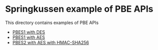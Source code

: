Springkussen example of PBE APIs
================================

This directory contains examples of PBE APIs

- [PBES1 with DES](./pbes1-with-des.scm)
- [PBES1 with AES](./pbes1-with-aes.scm)
- [PBES2 with AES with HMAC-SHA256](./pbes2-with-hmac-sha256.scm)

